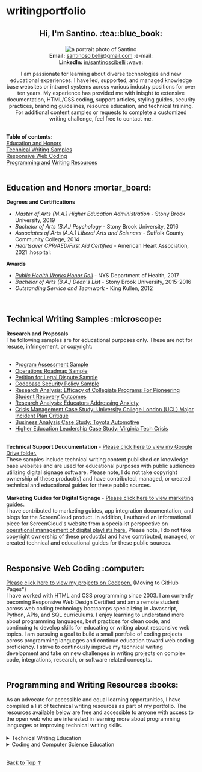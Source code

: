 # writingportfolio
<h2><p align="center">Hi, I'm Santino. :tea::blue_book:</h2></p>
<p align="center"><img alt="a portrait photo of Santino" src="https://media-exp1.licdn.com/dms/image/C4D03AQEWFPBuInmWtQ/profile-displayphoto-shrink_200_200/0/1609695744895?e=1648080000&v=beta&t=zGe3ZU6_qyPx1Pxrk0o4J1rm8v6XPlSnUoxeuMSC4S4"><br>
  <b>Email:</b> <a href="mailto:santinoscibelli@gmail.com">santinoscibelli@gmail.com</a> :e-mail:<br>
  <b>LinkedIn:</b> <a href="https://www.linkedin.com/in/santinoscibelli/">in/santinoscibelli</a> :wave:<br>
<p align="center">I am passionate for learning about diverse technologies and new educational experiences. I have led, supported, and managed knowledge base websites or intranet systems across various industry positions for over ten years. My experience has provided me with inisght to extensive documentation, HTML/CSS coding, support articles, styling guides, security practices, branding guidelines, resource education, and technical training. For additional content samples or requests to complete a customized writing challenge, feel free to contact me.</p><br>
<b>Table of contents:</b><br>
<a href="https://github.com/sfsexplorer/writingportfolio#education-and-honors-mortar_board">Education and Honors</a><br>
<a href="https://github.com/sfsexplorer/writingportfolio#technical-writing-samples-microscope">Technical Writing Samples</a><br>
<a href="https://github.com/sfsexplorer/writingportfolio#responsive-web-coding-computer">Responsive Web Coding</a><br>
<a href="https://github.com/sfsexplorer/writingportfolio#programming-and-writing-resources-books">Programming and Writing Resources</a><br>
<br>
<b><h2>Education and Honors :mortar_board:</h2></b>
<b>Degrees and Certifications</b>
  <ul class="education-certifications"><li><i>Master of Arts (M.A.) Higher Education Administration</i> - Stony Brook University, 2019</li>
  <li><i>Bachelor of Arts (B.A.) Psychology</i> - Stony Brook University, 2016</li>
  <li><i>Associates of Arts (A.A.) Liberal Arts and Sciences</i> - Suffolk County Community College, 2014</li>
  <li><i>Heartsaver CPR/AED/First Aid Certified</i> - American Heart Association, 2021 :hospital:</li></ul>
  <b>Awards</b>
  <ul class="honors">
  <li><a href="https://www.health.ny.gov/prevention/public_health_works/honor_roll/2017/zika_action_plan.htm"><i>Public Health Works Honor Roll</i></a> - NYS Department of Health, 2017</li>
  <li><i>Bachelor of Arts (B.A.) Dean's List</i> - Stony Brook University, 2015-2016</li>
  <li><i>Outstanding Service and Teamwork</i> - King Kullen, 2012</li>
</ul><br>
<h2>Technical Writing Samples :microscope:</h2>
<b>Research and Proposals</b><br>
The following samples are for educational purposes only. These are not for resuse, infringement, or copyright:<br> 
<br>
  <ul class="contains-research-paper-samples">
  <li><a href="https://github.com/sfsexplorer/writingportfolio/blob/main/Santino%20Scibelli%20-%20Program%20Assessment%20Plan%20Sample.pdf">Program Assessment Sample</a></li>
<li><a href="https://github.com/sfsexplorer/writingportfolio/blob/main/Santino%20Scibelli%20-%20Operations%20Sample%20Roadmap.pdf">Operations Roadmap Sample</a></li>
<li><a href="https://github.com/sfsexplorer/writingportfolio/blob/main/Santino%20Scibelli%20-%20Petition%20for%20Legal%20Dispute%20Sample.pdf">Petition for Legal Dispute Sample</a></li>
<li><a href="https://github.com/sfsexplorer/writingportfolio/blob/main/Santino%20Scibelli%20-%20Security%20Authentication%20Policy%20Sample.pdf">Codebase Security Policy Sample</li></a>
<li>
<a href="https://github.com/sfsexplorer/writingportfolio/blob/main/Santino%20Scibelli%20-%20Efficacy%20of%20Collegiate%20Programs%20For%20Pioneering%20Student%20Recovery%20Outcomes.pdf">Research Analysis: Efficacy of Collegiate Programs For Pioneering Student Recovery Outcomes</a><br></li>
<li><a href="https://github.com/sfsexplorer/writingportfolio/blob/main/Santino%20Scibelli%20-%20Educators%20Addressing%20Anxiety.pdf">Research Analysis: Educators Addressing Anxiety</a><br></li>
<li><a href="https://github.com/sfsexplorer/writingportfolio/blob/main/Santino%20Scibelli%20-%20University%20College%20London%20Emergency%20Plan%20Critique%20(Case%20Study).pdf">Crisis Management Case Study: University College London (UCL) Major Incident Plan Critique</a><br></li>
<li><a href="https://github.com/sfsexplorer/writingportfolio/blob/main/Santino%20Scibelli%20-%20Toyota%20Automotive%20Business%20Case%20Study.pdf">Business Analysis Case Study: Toyota Automotive</a><br></li>
<li><a href="https://github.com/sfsexplorer/writingportfolio/blob/main/Santino%20Scibelli%20-%20Leadership%20Case%20Study_%20Virginia%20Tech%20Crisis.pdf">Higher Education Leadership Case Study: Virginia Tech Crisis</a></li></ul><br>
<b>Technical Support Doucumentation</b> - <a href="https://drive.google.com/drive/folders/1PgirRfe0MvKAPAT8eshMxTIl7nQKuQAe">Please click here to view my Google Drive folder.</a><br>
These samples include technical writing content published on knowledge base websites and are used for educational purposes with public audiences utilizing digital signage software. Please note, I do not take copyright ownership of these product(s) and have contributed, managed, or created technical and educational guides for these public sources.<br>
<br>
<b>Marketing Guides for Digital Signage</b> - <a href="https://screencloud.com/learn">Please click here to view marketing guides.</a><br>
I have contributed to marketing guides, app integration documentation, and blogs for the ScreenCloud product. In addition, I authored an informational piece for ScreenCloud's website from a specialist perspective on <a href="https://screencloud.com/blog/the-ultimate-guide-to-digital-signage-playlists">operational management of digital playlists here.</a> Please note, I do not take copyright ownership of these product(s) and have contributed, managed, or created technical and educational guides for these public sources.<br>
<br>
<h2>Responsive Web Coding :computer:</h2>
<a href="https://codepen.io/scibssss">Please click here to view my projects on Codepen.</a> (Moving to GitHub Pages*)<br>
I have worked with HTML and CSS programming since 2003. I am currently becoming Responsive Web Design Certified and am a remote student across web coding technology bootcamps specializing in Javascript, Python, APIs, and SQL curriculums. I enjoy learning to understand more about programming languages, best practices for clean code, and continuing to develop skills for educating or writing about responsive web topics. I am pursuing a goal to build a small portfolio of coding projects across programming languages and continue education toward web coding proficiency. I strive to continously improve my technical writing development and take on new challenges in writing projects on complex code, integrations, research, or software related concepts.<br>
<br>
<h2>Programming and Writing Resources :books:</h2>
As an advocate for accessible and equal learning opportunities, I have compiled a list of technical writing resources as part of my portfolio. The resources available below are free and accessible to anyone with access to the open web who are interested in learning more about programming languages or improving technical writing skills.<br>
<br>
<details closed>
<summary>Technical Writing Education</summary>
    <ul class="technical-writing-education">
<a href="https://en.wikiversity.org/wiki/Technical_writing/Courses#An_Introduction_to_Technical_Writing">Wikiversity - An Introduction to Technical Writing</a><br>
<a href="https://medium.com/technical-writing-is-easy">Medium - Technical Writing is Easy</a><br>
<a href="https://opensource.guide/how-to-contribute/">Open Source - How to Contrbitue Documentation</a><br>
<a href="https://www.freecodecamp.org/news/technical-writing-for-beginners/">freeCodeCamp - Technical Writing for Beginners</a><br>
<a href="https://www.linkedin.com/learning/technical-writing-quick-start-guides">LinkedIn Learning - Technical Writing Quickstart Guides</a><br>
<a href="https://www.reddit.com/r/technicalwriting/comments/gcfmuh/a_list_of_open_source_projects_with_volunteer/">Reddit – A List of Open Source Projects With Volunteer Opportunities</a></ul>
</details>
<details closed>
<summary>Coding and Computer Science Education</summary>
    <ul class="coding-education">
   <a href="https://www.codeconquest.com/">Code Conquest</a><br>
   <a href="https://www.codecademy.com/">Code Academy</a><br>
<a href="https://www.theodinproject.com/">The Odin Project</a><br>
<a href="https://www.codewars.com/">Codewars</a><br>
 <a href="https://www.freecodecamp.org/">freeCodeCamp</a><br>
<a href="https://codegym.cc/">CodeGym</a><br>
 <a href="https://www.sololearn.com/home">Sololearn</a<br>
    <a href="https://hackr.io/">Hackr.io</a><br>
   <a href="https://ocw.mit.edu/index.htm">MIT Open CourseWare</a><br>
  <a href="https://www.w3schools.com/">W3Schools</a><br>
    <a href="https://dash.generalassemb.ly/">Dash</a><br>
  <a href="https://github.com/coding-boot-camp">The Coding Bootcamp - GitHub</a><br>
 <a href="https://github.com/ossu/computer-science">Open Source Society University - GitHub</a><br>
 <a href="https://docs.github.com/en/get-started/quickstart/git-and-github-learning-resources">Git and GitHub Learning Resources</a><br>
      <a href="https://www.python.org/about/gettingstarted/">Python for Beginners</a><br>
      <a href="https://graphql.org/learn/">Introduction to Graph QL</a><br>
   <a href="https://www.w3schools.com/js/js_api_intro.asp">W3Schools - Intro to Web APIs</a></ul>
</details><br>
  <body id="top">

<a href="#top" onclick="scrollToTop();return false">Back to Top &uarr;</a>
